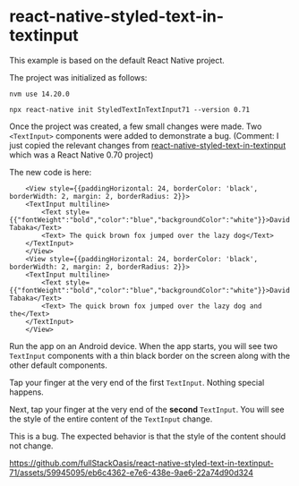 # react-native-styled-text-in-textinput

This example is based on the default React Native project.

The project was initialized as follows:

`nvm use 14.20.0`

`npx react-native init StyledTextInTextInput71 --version 0.71`

Once the project was created, a few small changes were made. Two `<TextInput>` components were added to demonstrate a bug. (Comment: I just copied the relevant changes from [react-native-styled-text-in-textinput](https://github.com/fullStackOasis/react-native-styled-text-in-textinput) which was a React Native 0.70 project)

The new code is here:

```
    <View style={{paddingHorizontal: 24, borderColor: 'black', borderWidth: 2, margin: 2, borderRadius: 2}}>
    <TextInput multiline>
        <Text style={{"fontWeight":"bold","color":"blue","backgroundColor":"white"}}>David Tabaka</Text>
        <Text> The quick brown fox jumped over the lazy dog</Text>
    </TextInput>
    </View>
    <View style={{paddingHorizontal: 24, borderColor: 'black', borderWidth: 2, margin: 2, borderRadius: 2}}>
    <TextInput multiline>
        <Text style={{"fontWeight":"bold","color":"blue","backgroundColor":"white"}}>David Tabaka</Text>
        <Text> The quick brown fox jumped over the lazy dog and the</Text>
    </TextInput>
    </View>
```

Run the app on an Android device. When the app starts, you will see two `TextInput` components with a thin black border on the screen along with the other default components.

Tap your finger at the very end of the first `TextInput`. Nothing special happens.

Next, tap your finger at the very end of the **second** `TextInput`. You will see the style of the entire content of the `TextInput` change.

This is a bug. The expected behavior is that the style of the content should not change.



https://github.com/fullStackOasis/react-native-styled-text-in-textinput-71/assets/59945095/eb6c4362-e7e6-438e-9ae6-22a74d90d324

